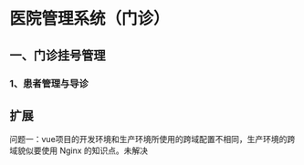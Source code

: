 # 医院管理系统（门诊）

## 一、门诊挂号管理

### 1、患者管理与导诊



## 扩展

问题一：vue项目的开发环境和生产环境所使用的跨域配置不相同，生产环境的跨域貌似要使用 Nginx 的知识点。未解决